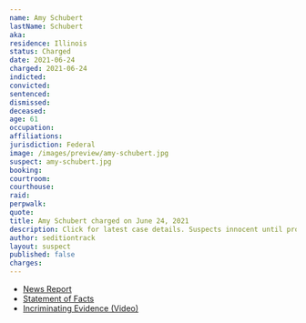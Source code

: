 ```yaml
---
name: Amy Schubert
lastName: Schubert
aka:
residence: Illinois
status: Charged
date: 2021-06-24
charged: 2021-06-24
indicted:
convicted:
sentenced:
dismissed:
deceased:
age: 61
occupation:
affiliations:
jurisdiction: Federal
image: /images/preview/amy-schubert.jpg
suspect: amy-schubert.jpg
booking:
courtroom:
courthouse:
raid:
perpwalk:
quote:
title: Amy Schubert charged on June 24, 2021
description: Click for latest case details. Suspects innocent until proven guilty.
author: seditiontrack
layout: suspect
published: false
charges:
---
```


- [News Report](https://chicago.suntimes.com/crime/2021/7/26/22594897/crest-hill-couple-latest-illinoisans-charged-breach-u-s-capitol)
- [Statement of Facts](https://extremism.gwu.edu/sites/g/files/zaxdzs2191/f/Amy%20Schubert%20and%20John%20Schubert%20Jr%20Statement%20of%20Facts.pdf)
- [Incriminating Evidence (Video)](https://youtu.be/PfiS8MsfSF4?t=1105)
